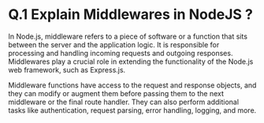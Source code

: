 # Q.1 Explain Middlewares in NodeJS ?

In Node.js, middleware refers to a piece of software or a function that sits between the server and the application logic. It is responsible for processing and handling incoming requests and outgoing responses. Middlewares play a crucial role in extending the functionality of the Node.js web framework, such as Express.js.

Middleware functions have access to the request and response objects, and they can modify or augment them before passing them to the next middleware or the final route handler. They can also perform additional tasks like authentication, request parsing, error handling, logging, and more.